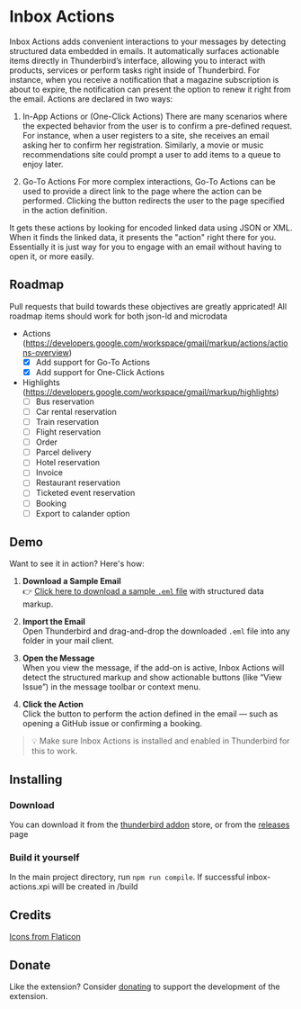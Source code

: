 # Inbox Actions
Inbox Actions adds convenient interactions to your messages by detecting structured data embedded in emails. It automatically surfaces actionable items directly in Thunderbird’s interface, allowing you to interact with products, services or perform tasks right inside of Thunderbird. For instance, when you receive a notification that a magazine subscription is about to expire, the notification can present the option to renew it right from the email. Actions are declared in two ways:

1. In-App Actions or (One-Click Actions)
There are many scenarios where the expected behavior from the user is to confirm a pre-defined request. For instance, when a user registers to a site, she receives an email asking her to confirm her registration. Similarly, a movie or music recommendations site could prompt a user to add items to a queue to enjoy later.

2. Go-To Actions
For more complex interactions, Go-To Actions can be used to provide a direct link to the page where the action can be performed. Clicking the button redirects the user to the page specified in the action definition.

It gets these actions by looking for encoded linked data using JSON or XML. When it finds the linked data, it presents the "action" right there for you. Essentially it is just way for you to engage with an email without having to open it, or more easily.

 ## Roadmap
 Pull requests that build towards these objectives are greatly appricated! All roadmap items should work for both json-ld and microdata

* Actions (https://developers.google.com/workspace/gmail/markup/actions/actions-overview)
  - [x] Add support for Go-To Actions
  - [x] Add support for One-Click Actions
* Highlights (https://developers.google.com/workspace/gmail/markup/highlights)
  - [ ] Bus reservation
  - [ ] Car rental reservation
  - [ ] Train reservation
  - [ ] Flight reservation
  - [ ] Order
  - [ ] Parcel delivery
  - [ ] Hotel reservation
  - [ ] Invoice
  - [ ] Restaurant reservation
  - [ ] Ticketed event reservation
  - [ ] Booking
  - [ ] Export to calander option

## Demo
Want to see it in action? Here's how:

1. **Download a Sample Email**  
   👉 [Click here to download a sample `.eml` file](https://media.fenriris.net/talI2/LOvEgano92.eml/raw) with structured data markup.

2. **Import the Email**  
   Open Thunderbird and drag-and-drop the downloaded `.eml` file into any folder in your mail client.

3. **Open the Message**  
   When you view the message, if the add-on is active, Inbox Actions will detect the structured markup and show actionable buttons (like “View Issue”) in the message toolbar or context menu.

4. **Click the Action**  
   Click the button to perform the action defined in the email — such as opening a GitHub issue or confirming a booking.

> 💡 Make sure Inbox Actions is installed and enabled in Thunderbird for this to work.

## Installing
### Download
You can download it from the [thunderbird addon](https://addons.thunderbird.net/EN-US/thunderbird/addon/inbox-actions) store, or from the [releases](https://github.com/SrS2225a/inbox-actions/releases) page

### Build it yourself
In the main project directory, run `npm run compile`. If successful inbox-actions.xpi will be created in /build 

## Credits
<a href="https://www.flaticon.com/free-icons/">Icons from Flaticon</a>

## Donate
Like the extension? Consider [donating](https://liberapay.com/Eris/donate) to support the development of the extension.
